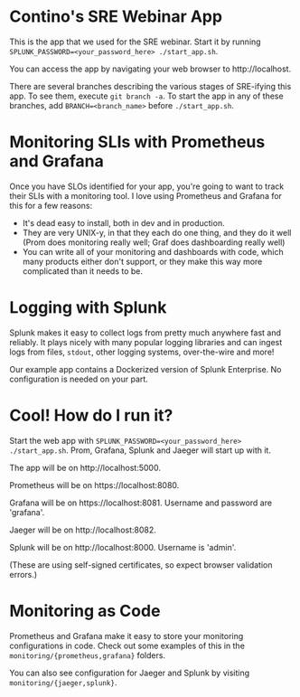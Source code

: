 # Contino's SRE Webinar App

This is the app that we used for the SRE webinar. Start it by running
`SPLUNK_PASSWORD=<your_password_here> ./start_app.sh`.

You can access the app by navigating your web browser to http://localhost.

There are several branches describing the various stages of SRE-ifying this app.
To see them, execute `git branch -a`. To start the app in any of these branches,
add `BRANCH=<branch_name>` before `./start_app.sh`.

# Monitoring SLIs with Prometheus and Grafana

Once you have SLOs identified for your app, you're going to want to track their SLIs with a
monitoring tool. I love using Prometheus and Grafana for this for a few reasons:

- It's dead easy to install, both in dev and in production.
- They are very UNIX-y, in that they each do one thing, and they do it well
  (Prom does monitoring really well; Graf does dashboarding really well)
- You can write all of your monitoring and dashboards with code, which many
  products either don't support, or they make this way more complicated than
  it needs to be.

# Logging with Splunk

Splunk makes it easy to collect logs from pretty much anywhere fast and reliably. It plays nicely
with many popular logging libraries and can ingest logs from files, `stdout`, other logging systems,
over-the-wire and more!

Our example app contains a Dockerized version of Splunk Enterprise. No configuration is needed on
your part.

# Cool! How do I run it?

Start the web app with `SPLUNK_PASSWORD=<your_password_here> ./start_app.sh`.
Prom, Grafana, Splunk and Jaeger will start up with it.

The app will be on http://localhost:5000.

Prometheus will be on https://localhost:8080.

Grafana will be on https://localhost:8081. Username and password are 'grafana'.

Jaeger will be on http://localhost:8082.

Splunk will be on http://localhost:8000. Username is 'admin'.

(These are using self-signed certificates, so expect browser validation errors.)

# Monitoring as Code

Prometheus and Grafana make it easy to store your monitoring configurations in code. Check out
some examples of this in the `monitoring/{prometheus,grafana}` folders.

You can also see configuration for Jaeger and Splunk by visiting `monitoring/{jaeger,splunk}`.
